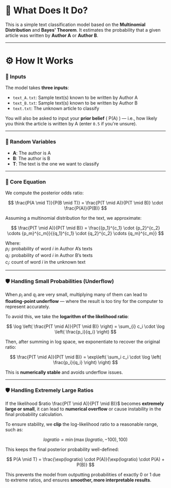# 📄 What Does It Do?

This is a simple text classification model based on the **Multinomial Distribution** and **Bayes' Theorem**. It estimates the probability that a given article was written by **Author A** or **Author B**.

---

# ⚙️ How It Works

### 🧾 Inputs

The model takes **three inputs**:

- `text_A.txt`: Sample text(s) known to be written by Author A  
- `text_B.txt`: Sample text(s) known to be written by Author B  
- `text.txt`: The unknown article to classify

You will also be asked to input your **prior belief** \( P(A) \) — i.e., how likely you think the article is written by A (enter `0.5` if you're unsure).

---

### 🎲 Random Variables

- **A**: The author is A  
- **B**: The author is B  
- **T**: The text is the one we want to classify

---

### 📐 Core Equation

We compute the posterior odds ratio:

$$
\frac{P(A \mid T)}{P(B \mid T)} = \frac{P(T \mid A)}{P(T \mid B)} \cdot \frac{P(A)}{P(B)}
$$

Assuming a multinomial distribution for the text, we approximate:

$$
\frac{P(T \mid A)}{P(T \mid B)} =
\frac{{p_1}^{c_1} \cdot {p_2}^{c_2} \cdots {p_m}^{c_m}}{{q_1}^{c_1} \cdot {q_2}^{c_2} \cdots {q_m}^{c_m}}
$$

Where:  
$p_i$: probability of word $i$ in Author A’s texts  
$q_i$: probability of word $i$ in Author B’s texts  
$c_i$: count of word $i$ in the unknown text

---

### **🛡️ Handling Small Probabilities (Underflow)**



When $p_i$ and $q_i$ are very small, multiplying many of them can lead to **floating-point underflow** — where the result is too tiny for the computer to represent accurately.



To avoid this, we take the **logarithm of the likelihood ratio**:
  

$$
\log \left( \frac{P(T \mid A)}{P(T \mid B)} \right) = \sum_{i} c_i \cdot \log \left( \frac{p_i}{q_i} \right)
$$

  

Then, after summing in log space, we exponentiate to recover the original ratio:

  
$$
\frac{P(T \mid A)}{P(T \mid B)} = \exp\left( \sum_i c_i \cdot \log \left( \frac{p_i}{q_i} \right) \right)
$$
  

This is **numerically stable** and avoids underflow issues.

---

### **🛡️ Handling Extremely Large Ratios**

  

If the likelihood $ratio \frac{P(T \mid A)}{P(T \mid B)}$ becomes **extremely large or small**, it can lead to **numerical overflow** or cause instability in the final probability calculation.

  

To ensure stability, we **clip** the log-likelihood ratio to a reasonable range, such as:

  
$$
logratio = \min(\max(logratio, -100), 100)
$$
  

This keeps the final posterior probability well-defined:

  
$$
P(A \mid T) = \frac{\exp(logratio) \cdot P(A)}{\exp(logratio) \cdot P(A) + P(B)}
$$
  

This prevents the model from outputting probabilities of exactly 0 or 1 due to extreme ratios, and ensures **smoother, more interpretable results**.
